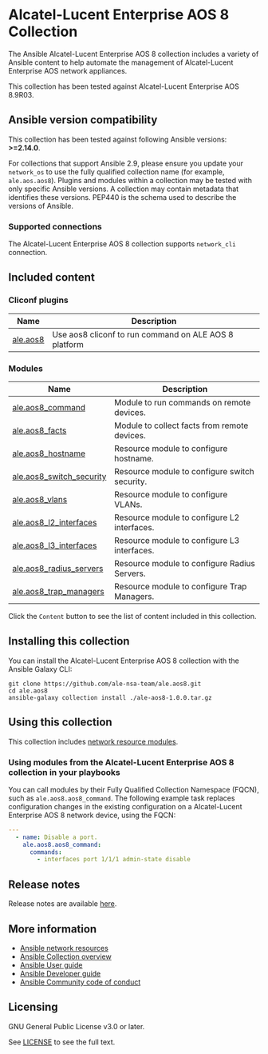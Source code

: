# Alcatel-Lucent Enterprise AOS 8 Collection

The Ansible Alcatel-Lucent Enterprise AOS 8 collection includes a variety of Ansible content to help automate the management of Alcatel-Lucent Enterprise AOS network appliances.

This collection has been tested against Alcatel-Lucent Enterprise AOS 8.9R03.

<!--start requires_ansible-->
## Ansible version compatibility

This collection has been tested against following Ansible versions: **>=2.14.0**.

For collections that support Ansible 2.9, please ensure you update your `network_os` to use the
fully qualified collection name (for example, `ale.aos.aos8`).
Plugins and modules within a collection may be tested with only specific Ansible versions.
A collection may contain metadata that identifies these versions.
PEP440 is the schema used to describe the versions of Ansible.
<!--end requires_ansible-->

### Supported connections
The Alcatel-Lucent Enterprise AOS 8 collection supports ``network_cli`` connection.

## Included content

<!--start collection content-->
### Cliconf plugins
Name | Description
--- | ---
[ale.aos8](https://github.com/ale-nsa-team/ale.aos8/blob/main/docs/ale.aos8_cliconf.rst)|Use aos8 cliconf to run command on ALE AOS 8 platform

### Modules
Name | Description
--- | ---
[ale.aos8_command](https://github.com/ale-nsa-team/ale.aos8/blob/main/docs/ale.aos8_command_module.rst)|Module to run commands on remote devices.
[ale.aos8_facts](https://github.com/ale-nsa-team/ale.aos8/blob/main/docs/ale.aos8_facts_module.rst)|Module to collect facts from remote devices.
[ale.aos8_hostname](https://github.com/ale-nsa-team/ale.aos8/blob/main/docs/ale.aos8_hostname_module.rst)|Resource module to configure hostname.
[ale.aos8_switch_security](https://github.com/ale-nsa-team/ale.aos8/blob/main/docs/ale.aos8_switch_security.rst)|Resource module to configure switch security.
[ale.aos8_vlans](https://github.com/ale-nsa-team/ale.aos8/blob/main/docs/ale.aos8_vlans_module.rst)|Resource module to configure VLANs.
[ale.aos8_l2_interfaces](https://github.com/ale-nsa-team/ale.aos8/blob/main/docs/ale.aos8_l2_interfaces_module.rst)|Resource module to configure L2 interfaces.
[ale.aos8_l3_interfaces](https://github.com/ale-nsa-team/ale.aos8/blob/main/docs/ale.aos8_l3_interfaces_module.rst)|Resource module to configure L3 interfaces.
[ale.aos8_radius_servers](https://github.com/ale-nsa-team/ale.aos8/blob/main/docs/ale.aos8_radius_servers_module.rst)|Resource module to configure Radius Servers.
[ale.aos8_trap_managers](https://github.com/ale-nsa-team/ale.aos8/blob/main/docs/ale.aos8_trap_managers_module.rst)|Resource module to configure Trap Managers.


<!--end collection content-->

Click the ``Content`` button to see the list of content included in this collection.

## Installing this collection

You can install the Alcatel-Lucent Enterprise AOS 8 collection with the Ansible Galaxy CLI:

    git clone https://github.com/ale-nsa-team/ale.aos8.git
    cd ale.aos8
    ansible-galaxy collection install ./ale-aos8-1.0.0.tar.gz

## Using this collection


This collection includes [network resource modules](https://docs.ansible.com/ansible/latest/network/user_guide/network_resource_modules.html).

### Using modules from the Alcatel-Lucent Enterprise AOS 8 collection in your playbooks

You can call modules by their Fully Qualified Collection Namespace (FQCN), such as `ale.aos8.aos8_command`.
The following example task replaces configuration changes in the existing configuration on a Alcatel-Lucent Enterprise AOS 8 network device, using the FQCN:

```yaml
---
  - name: Disable a port.
    ale.aos8.aos8_command:
      commands:
        - interfaces port 1/1/1 admin-state disable
```

## Release notes

<!--Add a link to a changelog.md file or an external docsite to cover this information. -->

Release notes are available [here](https://github.com/ale-nsa-team/ale.aos8/blob/main/CHANGELOG.rst).

## More information

- [Ansible network resources](https://docs.ansible.com/ansible/latest/network/getting_started/network_resources.html)
- [Ansible Collection overview](https://github.com/ansible-collections/overview)
- [Ansible User guide](https://docs.ansible.com/ansible/latest/user_guide/index.html)
- [Ansible Developer guide](https://docs.ansible.com/ansible/latest/dev_guide/index.html)
- [Ansible Community code of conduct](https://docs.ansible.com/ansible/latest/community/code_of_conduct.html)

## Licensing

GNU General Public License v3.0 or later.

See [LICENSE](https://www.gnu.org/licenses/gpl-3.0.txt) to see the full text.
